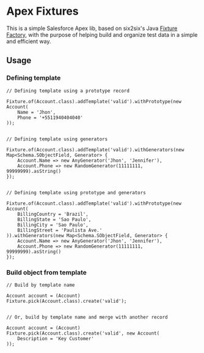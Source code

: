 # Apex Fixtures

This is a simple Salesforce Apex lib, based on six2six's Java [Fixture Factory](https://github.com/six2six/fixture-factory), with the purpose of helping build and organize test data in a simple and efficient way.

## Usage

### Defining template

```apex
// Defining template using a prototype record

Fixture.of(Account.class).addTemplate('valid').withPrototype(new Account(
    Name = 'Jhon',
    Phone = '+5511940404040'
));


// Defining template using generators

Fixture.of(Account.class).addTemplate('valid').withGenerators(new Map<Schema.SObjectField, Generator> {
    Account.Name => new AnyGenerator('Jhon', 'Jennifer'),
    Account.Phone => new RandomGenerator(11111111, 99999999).asString()
});


// Defining template using prototype and generators

Fixture.of(Account.class).addTemplate('valid').withPrototype(new Account(
    BillingCountry = 'Brazil',
    BillingState = 'Sao Paulo',
    BillingCity = 'Sao Paulo',
    BillingStreet = 'Paulista Ave.'
)).withGenerators(new Map<Schema.SObjectField, Generator> {
    Account.Name => new AnyGenerator('Jhon', 'Jennifer'),
    Account.Phone => new RandomGenerator(11111111, 99999999).asString()
});
```

### Build object from template

```apex
// Build by template name

Account account = (Account) Fixture.pick(Account.class).create('valid');


// Or, build by template name and merge with another record

Account account = (Account) Fixture.pick(Account.class).create('valid', new Account(
    Description = 'Key Customer'
));
```